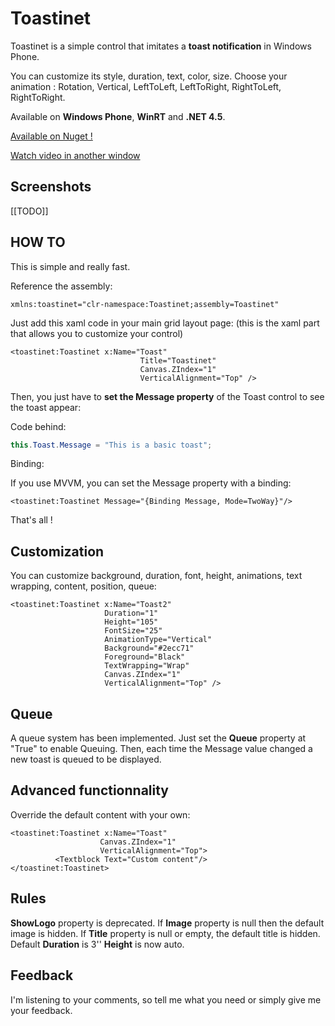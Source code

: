 # Toastinet

Toastinet is a simple control that imitates a **toast notification** in Windows Phone.

You can customize its style, duration, text, color, size. 
Choose your animation : Rotation, Vertical, LeftToLeft, LeftToRight, RightToLeft, RightToRight.

Available on **Windows Phone**, **WinRT** and **.NET 4.5**.

[Available on Nuget !](http://nuget.org/packages/Toastinet/)

[Watch video  in another window](http://www.youtube.com/watch?v=pUOl8wUg3-k)

## Screenshots

[[TODO]]

## HOW TO

This is simple and really fast.

Reference the assembly:

```xaml
xmlns:toastinet="clr-namespace:Toastinet;assembly=Toastinet"
```

Just add this xaml code in your main grid layout page: (this is the xaml part that allows you to customize your control)

```xaml
<toastinet:Toastinet x:Name="Toast"
                             Title="Toastinet"
                             Canvas.ZIndex="1"
                             VerticalAlignment="Top" />
```

Then, you just have to **set the Message property** of the Toast control to see the toast appear:

Code behind:

```c#
this.Toast.Message = "This is a basic toast";
```

Binding:

If you use MVVM, you can set the Message property with a binding: 

```xaml
<toastinet:Toastinet Message="{Binding Message, Mode=TwoWay}"/>
```

That's all !

## Customization

You can customize background, duration, font, height, animations, text wrapping, content, position, queue:

```xaml
<toastinet:Toastinet x:Name="Toast2"
                     Duration="1"
                     Height="105"
                     FontSize="25"
                     AnimationType="Vertical"
                     Background="#2ecc71"
                     Foreground="Black"
                     TextWrapping="Wrap"
                     Canvas.ZIndex="1"
                     VerticalAlignment="Top" />
```

## Queue

A queue system has been implemented.
Just set the **Queue** property at "True" to enable Queuing.
Then, each time the Message value changed a new toast is queued to be displayed.

## Advanced functionnality

Override the default content with your own:

```xaml
<toastinet:Toastinet x:Name="Toast"
                    Canvas.ZIndex="1"
                    VerticalAlignment="Top">
          <Textblock Text="Custom content"/>
</toastinet:Toastinet>
```

## Rules

**ShowLogo** property is deprecated.
If **Image** property is null then the default image is hidden.
If **Title** property is null or empty, the default title is hidden.
Default **Duration** is 3''
**Height** is now auto.

## Feedback

I'm listening to your comments, so tell me what you need or simply give me your feedback.
